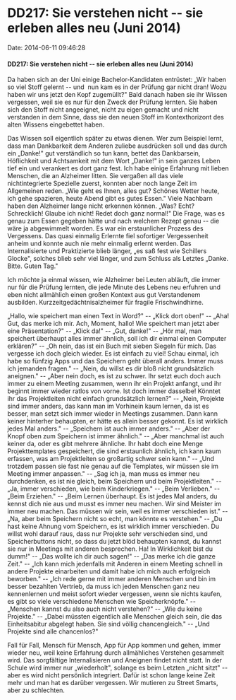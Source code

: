 DD217: Sie verstehen nicht -- sie erleben alles neu (Juni 2014)
===============================================================

Date: 2014-06-11 09:46:28

#### DD217: Sie verstehen nicht -- sie erleben alles neu (Juni 2014)

Da haben sich an der Uni einige Bachelor-Kandidaten entrüstet: „Wir
haben so viel Stoff gelernt -- und  nun kam es in der Prüfung gar nicht
dran! Wozu haben wir uns jetzt den Kopf zugemüllt?" Bald danach haben
sie ihr Wissen vergessen, weil sie es nur für den Zweck der Prüfung
lernten. Sie haben sich den Stoff nicht angeeignet, nicht zu eigen
gemacht und nicht verstanden in dem Sinne, dass sie den neuen Stoff im
Kontexthorizont des alten Wissens eingebettet haben.

Das Wissen soll eigentlich später zu etwas dienen. Wer zum Beispiel
lernt, dass man Dankbarkeit dem Anderen zuliebe ausdrücken soll und das
durch ein „Danke!" gut verständlich so tun kann, bettet das Dankbarsein,
Höflichkeit und Achtsamkeit mit dem Wort „Danke!" in sein ganzes Leben
tief ein und verankert es dort ganz fest. Ich habe einige Erfahrung mit
lieben Menschen, die an Alzheimer litten. Sie vergaßen all das viele
nichtintegrierte Spezielle zuerst, konnten aber noch lange Zeit im
Allgemeinen reden. „Wie geht es Ihnen, alles gut? Schönes Wetter heute,
ich gehe spazieren, heute Abend gibt es gutes Essen." Viele Nachbarn
haben den Alzheimer lange nicht erkennen können. „Was? Echt?
Schrecklich! Glaube ich nicht! Redet doch ganz normal!" Die Frage, was
es genau zum Essen gegeben hätte und nach welchem Rezept genau -- die
wäre ja abgewimmelt worden. Es war ein erstaunlicher Prozess des
Vergessens. Das quasi einmalig Erlernte fiel sofortiger Vergessenheit
anheim und konnte auch nie mehr einmalig erlernt werden. Das
Internalisierte und Praktizierte blieb länger, „es saß fest wie
Schillers Glocke", solches blieb sehr viel länger, und zum Schluss als
Letztes „Danke. Bitte. Guten Tag."

Ich möchte ja einmal wissen, wie Alzheimer bei Leuten abläuft, die immer
nur für die Prüfung lernten, die jede Minute des Lebens neu erfuhren und
eben nicht allmählich einen großen Kontext aus gut Verstandenem
ausbilden. Kurzzeitgedächtnisalzheimer für fragile Frischwindhirne.

„Hallo, wie speichert man einen Text in Word?" -- „Klick dort oben!" --
„Aha! Gut, das merke ich mir. Ach, Moment, hallo! Wie speichert man
jetzt aber eine Präsentation?" -- „Klick da!" -- „Gut, danke!" -- „Hör
mal, man speichert überhaupt alles immer ähnlich, soll ich dir einmal
einen Computer erklären?" -- „Oh nein, das ist ein Buch mit sieben
Siegeln für mich. Das vergesse ich doch gleich wieder. Es ist einfach zu
viel! Schau einmal, ich habe so fünfzig Apps und das Speichern geht
überall anders. Immer muss ich jemanden fragen." -- „Nein, du willst es
dir bloß nicht grundsätzlich aneignen." -- „Aber nein doch, es ist zu
schwer. Ihr setzt euch doch auch immer zu einem Meeting zusammen, wenn
ihr ein Projekt anfangt, und ihr beginnt immer wieder ratlos von vorne.
Ist doch immer dasselbe! Könntet ihr das Projektleiten nicht einfach
grundsätzlich lernen?" -- „Nein, Projekte sind immer anders, das kann
man im Vorhinein kaum lernen, da ist es besser, man setzt sich immer
wieder in Meetings zusammen. Dann kann keiner hinterher behaupten, er
hätte es allein besser gekonnt. Es ist wirklich jedes Mal anders." --
„Speichern ist auch immer anders." -- „Aber der Knopf oben zum Speichern
ist immer ähnlich." -- „Aber manchmal ist auch keiner da, oder es gibt
mehrere ähnliche. Ihr habt doch eine Menge Projekttemplates gespeichert,
die sind erstaunlich ähnlich, ich kann kaum erfassen, was am
Projektleiten so großartig schwer sein kann." -- „Und trotzdem passen
sie fast nie genau auf die Templates, wir müssen sie im Meeting immer
anpassen." -- „Sag ich ja, man muss es immer neu durchdenken, es ist nie
gleich, beim Speichern und beim Projektleiten." -- „Ja, immer
verschieden, wie beim Kinderkriegen." -- „Beim Verlieben." -- „Beim
Erziehen." -- „Beim Lernen überhaupt. Es ist jedes Mal anders, du kennst
dich nie aus und musst es immer neu machen. Wir sind Meister im immer
neu machen. Das müssen wir sein, weil es immer verschieden ist." -- „Na,
aber beim Speichern nicht so echt, man könnte es verstehen." -- „Du hast
keine Ahnung vom Speichern, es ist wirklich immer verschieden. Du willst
wohl darauf raus, dass nur Projekte sehr verschieden sind, und
Speicherbuttons nicht, so dass du jetzt blöd behaupten kannst, du kannst
sie nur in Meetings mit anderen besprechen. Ha! In Wirklichkeit bist du
dumm!" -- „Das wollte ich dir auch sagen!" -- „Das merke ich die ganze
Zeit." -- „Ich kann mich jedenfalls mit Anderen in einem Meeting schnell
in andere Projekte einarbeiten und damit habe ich mich auch erfolgreich
beworben." -- „Ich rede gerne mit immer anderen Menschen und bin im
besser bezahlten Vertrieb, da muss ich jeden Menschen ganz neu
kennenlernen und meist sofort wieder vergessen, wenn sie nichts kaufen,
es gibt so viele verschiedene Menschen wie Speicherknöpfe." -- „Menschen
kannst du also auch nicht verstehen?" -- „Wie du keine Projekte." --
„Dabei müssten eigentlich alle Menschen gleich sein, die das
Einheitsabitur abgelegt haben. Sie sind völlig chancengleich." -- „Und
Projekte sind alle chancenlos?"

Fall für Fall, Mensch für Mensch, App für App kommen und gehen, immer
wieder neu, weil keine Erfahrung durch allmähliches Verstehen gesammelt
wird. Das sorgfältige Internalisieren und Aneignen findet nicht statt.
In der Schule wird immer nur „wiederholt", solange es beim Letzten
„nicht sitzt" -- aber es wird nicht persönlich integriert. Dafür ist
schon lange keine Zeit mehr und man hat es darüber vergessen. Wir
mutieren zu Street Smarts, aber zu schlechten.
